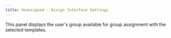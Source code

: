 ```yaml
---
title: Unassigned - Assign Interface Settings
---
```



This panel displays the user's group available for group assignment  with the selected templates.
